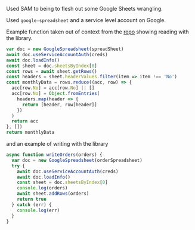 Used SAM to being to flesh out some Google Sheets wrangling.

Used `google-spreadsheet` and a service level account on Google.

Example function taken out of context from the [repo](https://github.com/doingandlearning/soul-farm/)
showing reading with the library.

```js
var doc = new GoogleSpreadsheet(spreadSheet)
await doc.useServiceAccountAuth(creds)
await doc.loadInfo()
const sheet = doc.sheetsByIndex[0]
const rows = await sheet.getRows()
const headers = sheet.headerValues.filter(item => item !== 'No')
const monthlyData = rows.reduce((acc, row) => {
  acc[row.No] = acc[row.No] || []
  acc[row.No] = Object.fromEntries(
    headers.map(header => {
      return [header, row[header]]
    })
  )
  return acc
}, [])
return monthlyData
```

and an example of writing with the library

```js
async function writeOrders(orders) {
  var doc = new GoogleSpreadsheet(orderSpreadsheet)
  try {
    await doc.useServiceAccountAuth(creds)
    await doc.loadInfo()
    const sheet = doc.sheetsByIndex[0]
    console.log(orders)
    await sheet.addRows(orders)
    return true
  } catch (err) {
    console.log(err)
  }
}
```
